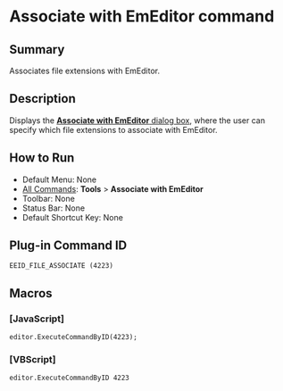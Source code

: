 # Associate with EmEditor command

## Summary

Associates file extensions with EmEditor.

## Description

Displays the [**Associate with EmEditor** dialog box](../../dlg/file_associate/index),
where the user can specify which file extensions to associate with EmEditor.

## How to Run

- Default Menu: None
- [All Commands](all_commands): **Tools** >
**Associate with EmEditor**
- Toolbar: None
- Status Bar: None
- Default Shortcut Key: None

## Plug-in Command ID

```
EEID_FILE_ASSOCIATE (4223)```

## Macros

### \[JavaScript\]

```
editor.ExecuteCommandByID(4223);
```

### \[VBScript\]

```
editor.ExecuteCommandByID 4223
```
